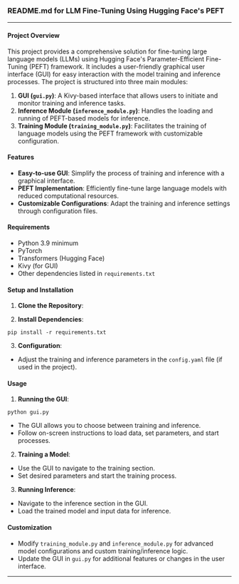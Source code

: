 ### README.md for LLM Fine-Tuning Using Hugging Face's PEFT

---

#### Project Overview

This project provides a comprehensive solution for fine-tuning large language models (LLMs) using Hugging Face's Parameter-Efficient Fine-Tuning (PEFT) framework. It includes a user-friendly graphical user interface (GUI) for easy interaction with the model training and inference processes. The project is structured into three main modules:

1. **GUI (`gui.py`)**: A Kivy-based interface that allows users to initiate and monitor training and inference tasks.
2. **Inference Module (`inference_module.py`)**: Handles the loading and running of PEFT-based models for inference.
3. **Training Module (`training_module.py`)**: Facilitates the training of language models using the PEFT framework with customizable configuration.

#### Features

- **Easy-to-use GUI**: Simplify the process of training and inference with a graphical interface.
- **PEFT Implementation**: Efficiently fine-tune large language models with reduced computational resources.
- **Customizable Configurations**: Adapt the training and inference settings through configuration files.

#### Requirements

- Python 3.9 minimum
- PyTorch
- Transformers (Hugging Face)
- Kivy (for GUI)
- Other dependencies listed in `requirements.txt` 

#### Setup and Installation

1. **Clone the Repository**:

2. **Install Dependencies**:

```
pip install -r requirements.txt
```

3. **Configuration**:
- Adjust the training and inference parameters in the `config.yaml` file (if used in the project).

#### Usage

1. **Running the GUI**:

```
python gui.py
```

- The GUI allows you to choose between training and inference.
- Follow on-screen instructions to load data, set parameters, and start processes.

2. **Training a Model**:
- Use the GUI to navigate to the training section.
- Set desired parameters and start the training process.

3. **Running Inference**:
- Navigate to the inference section in the GUI.
- Load the trained model and input data for inference.

#### Customization

- Modify `training_module.py` and `inference_module.py` for advanced model configurations and custom training/inference logic.
- Update the GUI in `gui.py` for additional features or changes in the user interface.

---


